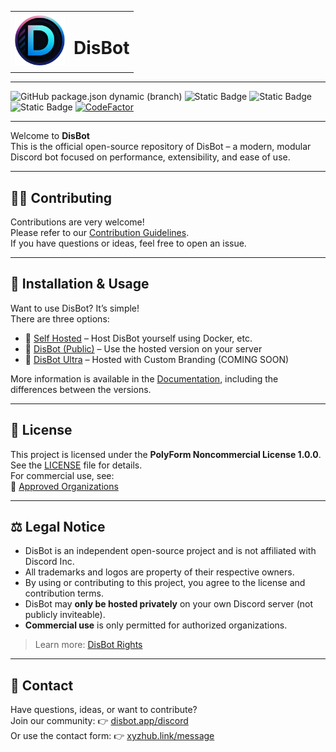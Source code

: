 <table align="center">
  <tr>
    <td>
      <img src="./readme/img/disbot.png" alt="DisBot Logo" width="80"/>
    </td>
    <td>
      <h1>DisBot</h1>
    </td>
  </tr>
</table>

---

![GitHub package.json dynamic (branch)](https://img.shields.io/github/package-json/version/DisBotDevelopment/DisBot-Bot/main)
![Static Badge](https://img.shields.io/badge/Discord-DisBot%20Development?style=social&logo=discord&logoColor=%235865F2&link=https%3A%2F%2Fdisbot.app%2Fdiscord)
![Static Badge](https://img.shields.io/badge/Website-DisBot%20Development?style=social&logo=awwwards&logoColor=%235865F2&link=https%3A%2F%2Fdisbot.app)
![Static Badge](https://img.shields.io/badge/-Documentation-brightgreen%2CDocumentation?style=social&logo=googledocs&logoColor=%235865F2&link=https%3A%2F%2Fdisbot.app)
[![CodeFactor](https://www.codefactor.io/repository/github/disbotdevelopment/disbot-bot/badge)](https://www.codefactor.io/repository/github/disbotdevelopment/disbot-bot)

---

Welcome to **DisBot**  
This is the official open-source repository of DisBot – a modern, modular Discord bot focused on performance, extensibility, and ease of use.

---

## 🧑‍💻 Contributing

Contributions are very welcome!  
Please refer to our [Contribution Guidelines](./CONTRIBUTING.md).  
If you have questions or ideas, feel free to open an issue.

---

## 🚀 Installation & Usage

Want to use DisBot? It’s simple!  
There are three options:

- 🔧 [Self Hosted](https://docs.disbot.app/docs/usage/selfhost) – Host DisBot yourself using Docker, etc.  
- 🤖 [DisBot (Public)](https://disbot.app/invite) – Use the hosted version on your server  
- 💎 [DisBot Ultra](https://disbot.app/ultra) – Hosted with Custom Branding (COMING SOON)

More information is available in the [Documentation](https://docs.disbot.app/docs/usage), including the differences between the versions.

---

## 📄 License

This project is licensed under the **PolyForm Noncommercial License 1.0.0**.  
See the [LICENSE](./LICENSE) file for details.  
For commercial use, see:  
🔗 [Approved Organizations](https://xyzhub.link/pages/allowed-organisation-to-use-disbot-commercial)

---

## ⚖️ Legal Notice

- DisBot is an independent open-source project and is not affiliated with Discord Inc.  
- All trademarks and logos are property of their respective owners.  
- By using or contributing to this project, you agree to the license and contribution terms.  
- DisBot may **only be hosted privately** on your own Discord server (not publicly inviteable).  
- **Commercial use** is only permitted for authorized organizations.

> Learn more: [DisBot Rights](./RIGHTS.md)

---

## 💬 Contact

Have questions, ideas, or want to contribute?  
Join our community: 👉 [disbot.app/discord](https://disbot.app/discord)  
Or use the contact form: 👉 [xyzhub.link/message](https://xyzhub.link/message)
